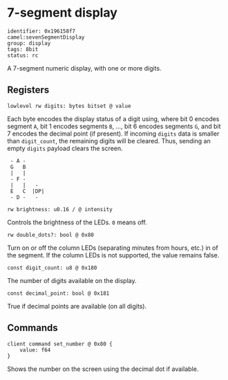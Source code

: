 # 7-segment display

    identifier: 0x196158f7
    camel:sevenSegmentDisplay
    group: display
    tags: 8bit
    status: rc

A 7-segment numeric display, with one or more digits.

## Registers

    lowlevel rw digits: bytes bitset @ value

Each byte encodes the display status of a digit using,
where bit 0 encodes segment `A`, bit 1 encodes segments `B`, ..., bit 6 encodes segments `G`, and bit 7 encodes the decimal point (if present).
If incoming `digits` data is smaller than `digit_count`, the remaining digits will be cleared.
Thus, sending an empty `digits` payload clears the screen.

```text
 - A -
 G   B
 |   |
 - F -
 |   |   -
 E   C  |DP|
 - D -   -
```

    rw brightness: u0.16 / @ intensity

Controls the brightness of the LEDs. `0` means off.

    rw double_dots?: bool @ 0x80

Turn on or off the column LEDs (separating minutes from hours, etc.) in of the segment.
If the column LEDs is not supported, the value remains false.

    const digit_count: u8 @ 0x180

The number of digits available on the display.

    const decimal_point: bool @ 0x181

True if decimal points are available (on all digits).

## Commands

    client command set_number @ 0x80 {
        value: f64
    }

Shows the number on the screen using the decimal dot if available.

